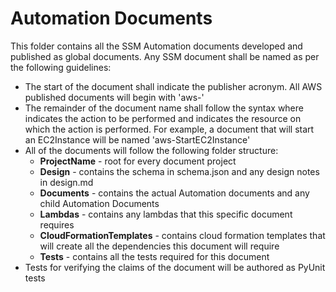 # Automation Documents
This folder contains all the SSM Automation documents developed and published as global documents.
Any SSM document shall be named as per the following guidelines:
- The start of the document shall indicate the publisher acronym. All AWS published documents will begin with 'aws-'
- The remainder of the document name shall follow the <Verb><Noun> syntax where <Verb> indicates the action to be performed and <Noun> indicates the resource on which the action is performed. For example, a document that will start an EC2Instance will be named 'aws-StartEC2Instance' 
- All of the documents will follow the following folder structure:
    * **ProjectName** - root for every document project
    * **Design** - contains the schema in schema.json and any design notes in design.md
    * **Documents** - contains the actual Automation documents and any child Automation Documents
    * **Lambdas** - contains any lambdas that this specific document requires
    * **CloudFormationTemplates** - contains cloud formation templates that will create all the dependencies this document will require
    * **Tests** - contains all the tests required for this document 
- Tests for verifying the claims of the document will be authored as PyUnit tests

